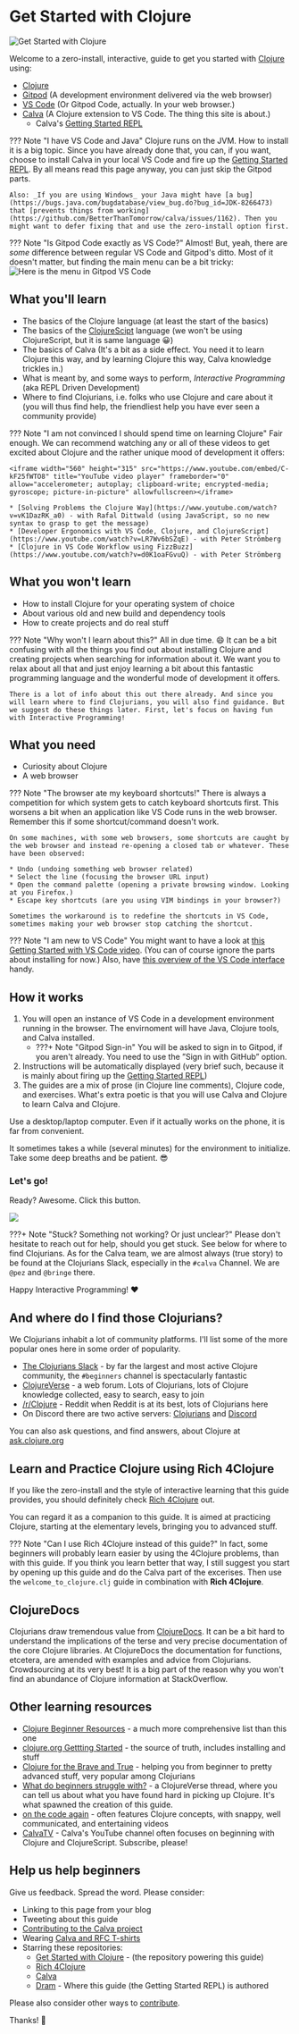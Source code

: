 # Get Started with Clojure

![Get Started with Clojure](images/getting-started-with-clojure/get-started-with-clojure-header-wo-header.png)

Welcome to a zero-install, interactive, guide to get you started with [Clojure](https://clojure.org/) using:

* [Clojure](https://clojure.org/)
* [Gitpod](https://www.gitpod.io/) (A development environment delivered via the web browser)
* [VS Code](https://code.visualstudio.com) (Or Gitpod Code, actually. In your web browser.)
* [Calva](https://marketplace.visualstudio.com/items?itemName=betterthantomorrow.calva) (A Clojure extension to VS Code. The thing this site is about.)
  * Calva's [Getting Started REPL](getting-started.md)

??? Note "I have VS Code and Java"
    Clojure runs on the JVM. How to install it is a big topic. Since you have already done that, you can, if you want, choose to install Calva in your local VS Code and fire up the [Getting Started REPL](getting-started.md). By all means read this page anyway, you can just skip the Gitpod parts.

    Also: _If you are using Windows_ your Java might have [a bug](https://bugs.java.com/bugdatabase/view_bug.do?bug_id=JDK-8266473) that [prevents things from working](https://github.com/BetterThanTomorrow/calva/issues/1162). Then you might want to defer fixing that and use the zero-install option first.

??? Note "Is Gitpod Code exactly as VS Code?"
    Almost! But, yeah, there are _some_ difference between regular VS Code and Gitpod's ditto. Most of it doesn't matter, but finding the main menu can be a bit tricky:
    ![Here is the menu in Gitpod VS Code](images/getting-started-with-clojure/gitpod-vscode-menu.png)

## What you'll learn

* The basics of the Clojure language (at least the start of the basics)
* The basics of the [ClojureScipt](https://clojurescript.org) language (we won't be using ClojureScript, but it is same language 😀)
* The basics of Calva (It's a bit as a side effect. You need it to learn Clojure this way, and by learning Clojure this way, Calva knowledge trickles in.)
* What is meant by, and some ways to perform, *Interactive Programming* (aka REPL Driven Development)
* Where to find Clojurians, i.e. folks who use Clojure and care about it (you will thus find help, the friendliest help you have ever seen a community provide)

??? Note "I am not convinced I should spend time on learning Clojure"
    Fair enough. We can recommend watching any or all of these videos to get excited about Clojure and the rather unique mood of development it offers:

    <iframe width="560" height="315" src="https://www.youtube.com/embed/C-kF25fWTO8" title="YouTube video player" frameborder="0" allow="accelerometer; autoplay; clipboard-write; encrypted-media; gyroscope; picture-in-picture" allowfullscreen></iframe>
    
    * [Solving Problems the Clojure Way](https://www.youtube.com/watch?v=vK1DazRK_a0) - with Rafal Dittwald (using JavaScript, so no new syntax to grasp to get the message)
    * [Developer Ergonomics with VS Code, Clojure, and ClojureScript](https://www.youtube.com/watch?v=LR7Wv6bSZqE) - with Peter Strömberg
    * [Clojure in VS Code Workflow using FizzBuzz](https://www.youtube.com/watch?v=d0K1oaFGvuQ) - with Peter Strömberg

## What you won't learn

* How to install Clojure for your operating system of choice
* About various old and new build and dependency tools
* How to create projects and do real stuff

??? Note "Why won't I learn about this?"
    All in due time. 😄 It can be a bit confusing with all the things you find out about installing Clojure and creating projects when searching for information about it. We want you to relax about all that and just enjoy learning a bit about this fantastic programming language and the wonderful mode of development it offers.

    There is a lot of info about this out there already. And since you will learn where to find Clojurians, you will also find guidance. But we suggest do these things later. First, let's focus on having fun with Interactive Programming!

## What you need

* Curiosity about Clojure
* A web browser

??? Note "The browser ate my keyboard shortcuts!"
    There is always a competition for which system gets to catch keyboard shortcuts first. This worsens a bit when an application like VS Code runs in the web browser. Remember this if some shortcut/command doesn't work.

    On some machines, with some web browsers, some shortcuts are caught by the web browser and instead re-opening a closed tab or whatever. These have been observed:

    * Undo (undoing something web browser related)
    * Select the line (focusing the browser URL input)
    * Open the command palette (opening a private browsing window. Looking at you Firefox.)
    * Escape key shortcuts (are you using VIM bindings in your browser?)
    
    Sometimes the workaround is to redefine the shortcuts in VS Code, sometimes making your web browser stop catching the shortcut.

??? Note "I am new to VS Code"
    You might want to have a look at [this Getting Started with VS Code video](https://code.visualstudio.com/docs/introvideos/basics). (You can of course ignore the parts about installing for now.) Also, have [this overview of the VS Code interface](https://code.visualstudio.com/docs/getstarted/userinterface) handy.
    

## How it works

1. You will open an instance of VS Code in a development environment running in the browser. The envirnoment will have Java, Clojure tools, and Calva installed.
    * ???+ Note "Gitpod Sign-in"
           You will be asked to sign in to Gitpod, if you aren't already. You need to use the ”Sign in with GitHub” option.
2. Instructions will be automatically displayed (very brief such, because it is mainly about firing up the [Getting Started REPL](getting-started.md))
3. The guides are a mix of prose (in Clojure line comments), Clojure code, and exercises. What's extra poetic is that you will use Calva and Clojure to learn Calva and Clojure.

Use a desktop/laptop computer. Even if it actually works on the phone, it is far from convenient.

It sometimes takes a while (several minutes) for the environment to initialize. Take some deep breaths and be patient. 😎

### Let's go!

Ready? Awesome. Click this button.

<a title="Open Getting Started with Clojure in Gitpod" alt="Open in Gitpod button" href="https://gitpod.io/#https://github.com/PEZ/get-started-with-clojure" target="_blank"><img src="https://gitpod.io/button/open-in-gitpod.svg"/></a>

???+ Note "Stuck? Something not working? Or just unclear?"
     Please don't hesitate to reach out for help, should you get stuck. See below for where to find Clojurians. As for the Calva team, we are almost always (true story) to be found at the Clojurians Slack, especially in the `#calva` Channel. We are `@pez` and `@bringe` there.

Happy Interactive Programming! ❤️

## And where do I find those Clojurians?

We Clojurians inhabit a lot of community platforms. I'll list some of the more popular ones here in some order of popularity.

* [The Clojurians Slack](http://clojurians.net) - by far the largest and most active Clojure community, the `#beginners` channel is spectacularly fantastic
* [ClojureVerse](https://clojureverse.org) - a web forum. Lots of Clojurians, lots of Clojure knowledge collected, easy to search, easy to join
* [/r/Clojure](https://www.reddit.com/r/Clojure/) - Reddit when Reddit is at its best, lots of Clojurians here
* On Discord there are two active servers: [Clojurians](https://discordapp.com/invite/v9QMy9D) and [Discord](https://discord.gg/)

You can also ask questions, and find answers, about Clojure at [ask.clojure.org](https://ask.clojure.org)


## Learn and Practice Clojure using Rich 4Clojure

If you like the zero-install and the style of interactive learning that this guide provides, you should definitely check [Rich 4Clojure](https://github.com/PEZ/rich4clojure) out.

You can regard it as a companion to this guide. It is aimed at practicing Clojure, starting at the elementary levels, bringing you to advanced stuff.

??? Note "Can I use Rich 4Clojure instead of this guide?"
    In fact, some beginners will probably learn easier by using the 4Clojure problems, than with this guide. If you think you learn better that way, I still suggest you start by opening up this guide and do the Calva part of the excerises. Then use the `welcome_to_clojure.clj` guide in combination with **Rich 4Clojure**.

## ClojureDocs

Clojurians draw tremendous value from [ClojureDocs](https://clojuredocs.org). It can be a bit hard to understand the implications of the terse and very precise documentation of the core Clojure libraries. At ClojureDocs the documentation for functions, etcetera, are amended with examples and advice from Clojurians. Crowdsourcing at its very best! It is a big part of the reason why you won't find an abundance of Clojure information at StackOverflow.

## Other learning resources

* [Clojure Beginner Resources](https://gist.github.com/yogthos/be323be0361c589570a6da4ccc85f58f) - a much more comprehensive list than this one
* [clojure.org Gettting Started](https://clojure.org/guides/getting_started) - the source of truth, includes installing and stuff
* [Clojure for the Brave and True](https://www.braveclojure.com) - helping you from beginner to pretty advanced stuff, very popular among Clojurians
* [What do beginners struggle with?](https://clojureverse.org/t/what-do-beginners-struggle-with/5383) - a ClojureVerse thread, where you can tell us about what you have found hard in picking up Clojure. It's what spawned the creation of this guide.
* [on the code again](https://www.youtube.com/user/VideosDanA) - often features Clojure concepts, with snappy, well communicated, and entertaining videos
* [CalvaTV](https://www.youtube.com/c/CalvaTV) - Calva's YouTube channel often focuses on beginning with Clojure and ClojureScript. Subscribe, please!


## Help us help beginners

Give us feedback. Spread the word. Please consider:

* Linking to this page from your blog
* Tweeting about this guide
* [Contributing to the Calva project](contribute.md)
* Wearing [Calva and RFC T-shirts](merch.md)
* Starring these repositories:
    * [Get Started with Clojure](https://github.com/PEZ/get-started-with-clojure) - (the repository powering this guide)
    * [Rich 4Clojure](https://github.com/PEZ/rich4clojure)
    * [Calva](https://github.com/BetterThanTomorrow/calva)
    * [Dram](https://github.com/BetterThanTomorrow/dram) - Where this guide (the Getting Started REPL) is authored

Please also consider other ways to [contribute](contribute.md).

Thanks! 🙏